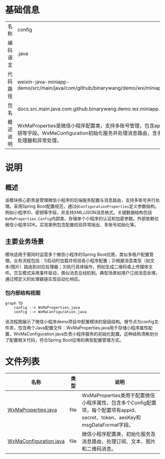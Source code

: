 # 基础信息

|      |      |
|------|------|
| 名称 | config |
| 编码语言 | .java |
| 代码路径 | weixin-java-miniapp-demo/src/main/java/com/github/binarywang/demo/wx/miniapp/config |
| 包名 | docs.src.main.java.com.github.binarywang.demo.wx.miniapp.config |
| 概述说明 | WxMaProperties是微信小程序配置类，支持多账号管理，包含appid、密钥等字段。WxMaConfiguration初始化服务并处理消息路由，含多种消息处理器和异常处理。 |

# 说明

## 概述  
该模块核心职责是管理微信小程序的后端服务配置与消息路由，支持多账号并行处理。采用Spring Boot配置规范，通过`@ConfigurationProperties`定义参数结构，例如小程序ID、密钥等字段，并支持XML/JSON消息格式。关键数据结构包括`WxMaProperties.Config`内部类，存储单个小程序的认证和加密参数。外部依赖仅微信小程序SDK。实现案例包含配置校验异常抛出、多账号初始化等。

## 主要业务场景  
模块适用于需同时运营多个微信小程序的Spring Boot应用，类似多租户配置管理。业务流程包括：1)启动时加载并校验各小程序配置；2)根据消息类型（如文本/图片）路由到对应处理器；3)执行具体操作，例如生成二维码或上传媒体文件。交互模式采用事件驱动，类似消息总线机制。典型场景如用户订阅消息处理，通过预定义的处理器链实现自动化响应。


### 包内部结构视图

```mermaid
graph TD
    config --> WxMaProperties.java
    config --> WxMaConfiguration.java
```

该流程图展示了微信小程序demo项目中配置模块的层级结构。根节点为config文件夹，包含两个Java配置文件：WxMaProperties.java用于存储小程序属性配置，WxMaConfiguration.java负责小程序服务的初始化配置。这种结构清晰划分了配置相关代码，符合Spring Boot应用的典型配置管理方式。

# 文件列表

| 名称   | 类型  | 说明 |
|-------|------|-------------|
| [WxMaProperties.java](WxMaProperties.md) | file | WxMaProperties类用于配置微信小程序属性，包含多个Config配置项，每个配置项有appid、secret、token、aesKey和msgDataFormat字段。 |
| [WxMaConfiguration.java](WxMaConfiguration.md) | file | 微信小程序配置类，初始化服务及消息路由，处理订阅、文本、图片和二维码消息。 |


